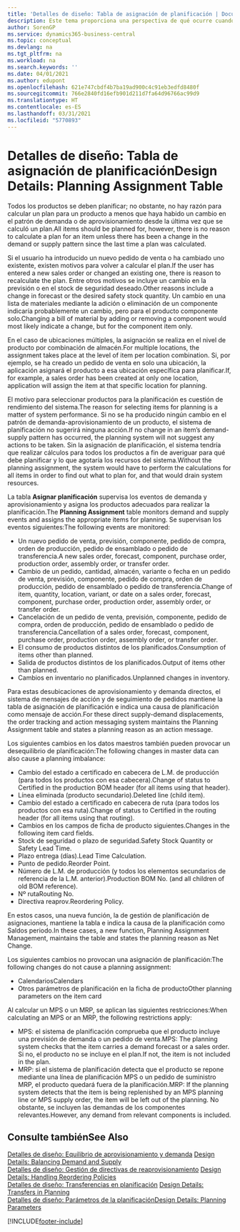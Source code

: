 ```yaml
---
title: 'Detalles de diseño: Tabla de asignación de planificación | Documentos de Microsoft'
description: Este tema proporciona una perspectiva de qué ocurre cuando se modifica la forma en que realiza un plan para un producto.
author: SorenGP
ms.service: dynamics365-business-central
ms.topic: conceptual
ms.devlang: na
ms.tgt_pltfrm: na
ms.workload: na
ms.search.keywords: ''
ms.date: 04/01/2021
ms.author: edupont
ms.openlocfilehash: 621e747cbdf4b7ba19ad900c4c91eb3edfd8480f
ms.sourcegitcommit: 766e2840fd16efb901d211d7fa64d96766ac99d9
ms.translationtype: HT
ms.contentlocale: es-ES
ms.lasthandoff: 03/31/2021
ms.locfileid: "5770893"
---
```

# <a name="design-details-planning-assignment-table"></a><span data-ttu-id="7145b-103">Detalles de diseño: Tabla de asignación de planificación</span><span class="sxs-lookup"><span data-stu-id="7145b-103">Design Details: Planning Assignment Table</span></span>
<span data-ttu-id="7145b-104">Todos los productos se deben planificar; no obstante, no hay razón para calcular un plan para un producto a menos que haya habido un cambio en el patrón de demanda o de aprovisionamiento desde la última vez que se calculó un plan.</span><span class="sxs-lookup"><span data-stu-id="7145b-104">All items should be planned for, however, there is no reason to calculate a plan for an item unless there has been a change in the demand or supply pattern since the last time a plan was calculated.</span></span>  

<span data-ttu-id="7145b-105">Si el usuario ha introducido un nuevo pedido de venta o ha cambiado uno existente, existen motivos para volver a calcular el plan.</span><span class="sxs-lookup"><span data-stu-id="7145b-105">If the user has entered a new sales order or changed an existing one, there is reason to recalculate the plan.</span></span> <span data-ttu-id="7145b-106">Entre otros motivos se incluye un cambio en la previsión o en el stock de seguridad deseado.</span><span class="sxs-lookup"><span data-stu-id="7145b-106">Other reasons include a change in forecast or the desired safety stock quantity.</span></span> <span data-ttu-id="7145b-107">Un cambio en una lista de materiales mediante la adición o eliminación de un componente indicaría probablemente un cambio, pero para el producto componente solo.</span><span class="sxs-lookup"><span data-stu-id="7145b-107">Changing a bill of material by adding or removing a component would most likely indicate a change, but for the component item only.</span></span>  

<span data-ttu-id="7145b-108">En el caso de ubicaciones múltiples, la asignación se realiza en el nivel de producto por combinación de almacén.</span><span class="sxs-lookup"><span data-stu-id="7145b-108">For multiple locations, the assignment takes place at the level of item per location combination.</span></span> <span data-ttu-id="7145b-109">Si, por ejemplo, se ha creado un pedido de venta en solo una ubicación, la aplicación asignará el producto a esa ubicación específica para planificar.</span><span class="sxs-lookup"><span data-stu-id="7145b-109">If, for example, a sales order has been created at only one location, application will assign the item at that specific location for planning.</span></span>  

<span data-ttu-id="7145b-110">El motivo para seleccionar productos para la planificación es cuestión de rendimiento del sistema.</span><span class="sxs-lookup"><span data-stu-id="7145b-110">The reason for selecting items for planning is a matter of system performance.</span></span> <span data-ttu-id="7145b-111">Si no se ha producido ningún cambio en el patrón de demanda-aprovisionamiento de un producto, el sistema de planificación no sugerirá ninguna acción.</span><span class="sxs-lookup"><span data-stu-id="7145b-111">If no change in an item’s demand-supply pattern has occurred, the planning system will not suggest any actions to be taken.</span></span> <span data-ttu-id="7145b-112">Sin la asignación de planificación, el sistema tendría que realizar cálculos para todos los productos a fin de averiguar para qué debe planificar y lo que agotaría los recursos del sistema.</span><span class="sxs-lookup"><span data-stu-id="7145b-112">Without the planning assignment, the system would have to perform the calculations for all items in order to find out what to plan for, and that would drain system resources.</span></span>  

<span data-ttu-id="7145b-113">La tabla **Asignar planificación** supervisa los eventos de demanda y aprovisionamiento y asigna los productos adecuados para realizar la planificación.</span><span class="sxs-lookup"><span data-stu-id="7145b-113">The **Planning Assignment** table monitors demand and supply events and assigns the appropriate items for planning.</span></span> <span data-ttu-id="7145b-114">Se supervisan los eventos siguientes:</span><span class="sxs-lookup"><span data-stu-id="7145b-114">The following events are monitored:</span></span>  

* <span data-ttu-id="7145b-115">Un nuevo pedido de venta, previsión, componente, pedido de compra, orden de producción, pedido de ensamblado o pedido de transferencia.</span><span class="sxs-lookup"><span data-stu-id="7145b-115">A new sales order, forecast, component, purchase order, production order, assembly order, or transfer order.</span></span>  
* <span data-ttu-id="7145b-116">Cambio de un pedido, cantidad, almacén, variante o fecha en un pedido de venta, previsión, componente, pedido de compra, orden de producción, pedido de ensamblado o pedido de transferencia.</span><span class="sxs-lookup"><span data-stu-id="7145b-116">Change of item, quantity, location, variant, or date on a sales order, forecast, component, purchase order, production order, assembly order, or transfer order.</span></span>  
* <span data-ttu-id="7145b-117">Cancelación de un pedido de venta, previsión, componente, pedido de compra, orden de producción, pedido de ensamblado o pedido de transferencia.</span><span class="sxs-lookup"><span data-stu-id="7145b-117">Cancellation of a sales order, forecast, component, purchase order, production order, assembly order, or transfer order.</span></span>  
* <span data-ttu-id="7145b-118">El consumo de productos distintos de los planificados.</span><span class="sxs-lookup"><span data-stu-id="7145b-118">Consumption of items other than planned.</span></span>  
* <span data-ttu-id="7145b-119">Salida de productos distintos de los planificados.</span><span class="sxs-lookup"><span data-stu-id="7145b-119">Output of items other than planned.</span></span>  
* <span data-ttu-id="7145b-120">Cambios en inventario no planificados.</span><span class="sxs-lookup"><span data-stu-id="7145b-120">Unplanned changes in inventory.</span></span>  

<span data-ttu-id="7145b-121">Para estas desubicaciones de aprovisionamiento y demanda directos, el sistema de mensajes de acción y de seguimiento de pedidos mantiene la tabla de asignación de planificación e indica una causa de planificación como mensaje de acción.</span><span class="sxs-lookup"><span data-stu-id="7145b-121">For these direct supply-demand displacements, the order tracking and action messaging system maintains the Planning Assignment table and states a planning reason as an action message.</span></span>  

<span data-ttu-id="7145b-122">Los siguientes cambios en los datos maestros también pueden provocar un desequilibrio de planificación:</span><span class="sxs-lookup"><span data-stu-id="7145b-122">The following changes in master data can also cause a planning imbalance:</span></span>  

* <span data-ttu-id="7145b-123">Cambio del estado a certificado en cabecera de L.M. de producción (para todos los productos con esa cabecera).</span><span class="sxs-lookup"><span data-stu-id="7145b-123">Change of status to Certified in the production BOM header (for all items using that header).</span></span>  
* <span data-ttu-id="7145b-124">Línea eliminada (producto secundario).</span><span class="sxs-lookup"><span data-stu-id="7145b-124">Deleted line (child item).</span></span>  
* <span data-ttu-id="7145b-125">Cambio del estado a certificado en cabecera de ruta (para todos los productos con esa ruta).</span><span class="sxs-lookup"><span data-stu-id="7145b-125">Change of status to Certified in the routing header (for all items using that routing).</span></span>  
* <span data-ttu-id="7145b-126">Cambios en los campos de ficha de producto siguientes.</span><span class="sxs-lookup"><span data-stu-id="7145b-126">Changes in the following item card fields.</span></span>  
* <span data-ttu-id="7145b-127">Stock de seguridad o plazo de seguridad.</span><span class="sxs-lookup"><span data-stu-id="7145b-127">Safety Stock Quantity or Safety Lead Time.</span></span>  
* <span data-ttu-id="7145b-128">Plazo entrega (días).</span><span class="sxs-lookup"><span data-stu-id="7145b-128">Lead Time Calculation.</span></span>  
* <span data-ttu-id="7145b-129">Punto de pedido.</span><span class="sxs-lookup"><span data-stu-id="7145b-129">Reorder Point.</span></span>  
* <span data-ttu-id="7145b-130">Número de L.M. de producción (y todos los elementos secundarios de referencia de la L.M. anterior).</span><span class="sxs-lookup"><span data-stu-id="7145b-130">Production BOM No. (and all children of old BOM reference).</span></span>  
* <span data-ttu-id="7145b-131">Nº ruta</span><span class="sxs-lookup"><span data-stu-id="7145b-131">Routing No.</span></span>  
* <span data-ttu-id="7145b-132">Directiva reaprov.</span><span class="sxs-lookup"><span data-stu-id="7145b-132">Reordering Policy.</span></span>  

<span data-ttu-id="7145b-133">En estos casos, una nueva función, la de gestión de planificación de asignaciones, mantiene la tabla e indica la causa de la planificación como Saldos periodo.</span><span class="sxs-lookup"><span data-stu-id="7145b-133">In these cases, a new function, Planning Assignment Management, maintains the table and states the planning reason as Net Change.</span></span>  

<span data-ttu-id="7145b-134">Los siguientes cambios no provocan una asignación de planificación:</span><span class="sxs-lookup"><span data-stu-id="7145b-134">The following changes do not cause a planning assignment:</span></span>  

* <span data-ttu-id="7145b-135">Calendarios</span><span class="sxs-lookup"><span data-stu-id="7145b-135">Calendars</span></span>  
* <span data-ttu-id="7145b-136">Otros parámetros de planificación en la ficha de producto</span><span class="sxs-lookup"><span data-stu-id="7145b-136">Other planning parameters on the item card</span></span>  

<span data-ttu-id="7145b-137">Al calcular un MPS o un MRP, se aplican las siguientes restricciones:</span><span class="sxs-lookup"><span data-stu-id="7145b-137">When calculating an MPS or an MRP, the following restrictions apply:</span></span>  

* <span data-ttu-id="7145b-138">MPS: el sistema de planificación comprueba que el producto incluye una previsión de demanda o un pedido de venta.</span><span class="sxs-lookup"><span data-stu-id="7145b-138">MPS: The planning system checks that the item carries a demand forecast or a sales order.</span></span> <span data-ttu-id="7145b-139">Si no, el producto no se incluye en el plan.</span><span class="sxs-lookup"><span data-stu-id="7145b-139">If not, the item is not included in the plan.</span></span>  
* <span data-ttu-id="7145b-140">MRP: si el sistema de planificación detecta que el producto se repone mediante una línea de planificación MPS o un pedido de suministro MRP, el producto quedará fuera de la planificación.</span><span class="sxs-lookup"><span data-stu-id="7145b-140">MRP: If the planning system detects that the item is being replenished by an MPS planning line or MPS supply order, the item will be left out of the planning.</span></span> <span data-ttu-id="7145b-141">No obstante, se incluyen las demandas de los componentes relevantes.</span><span class="sxs-lookup"><span data-stu-id="7145b-141">However, any demand from relevant components is included.</span></span>  

## <a name="see-also"></a><span data-ttu-id="7145b-142">Consulte también</span><span class="sxs-lookup"><span data-stu-id="7145b-142">See Also</span></span>  
<span data-ttu-id="7145b-143">[Detalles de diseño: Equilibrio de aprovisionamiento y demanda](design-details-balancing-demand-and-supply.md) </span><span class="sxs-lookup"><span data-stu-id="7145b-143">[Design Details: Balancing Demand and Supply](design-details-balancing-demand-and-supply.md) </span></span>  
<span data-ttu-id="7145b-144">[Detalles de diseño: Gestión de directivas de reaprovisionamiento](design-details-handling-reordering-policies.md) </span><span class="sxs-lookup"><span data-stu-id="7145b-144">[Design Details: Handling Reordering Policies](design-details-handling-reordering-policies.md) </span></span>  
<span data-ttu-id="7145b-145">[Detalles de diseño: Transferencias en planificación](design-details-transfers-in-planning.md) </span><span class="sxs-lookup"><span data-stu-id="7145b-145">[Design Details: Transfers in Planning](design-details-transfers-in-planning.md) </span></span>  
[<span data-ttu-id="7145b-146">Detalles de diseño: Parámetros de la planificación</span><span class="sxs-lookup"><span data-stu-id="7145b-146">Design Details: Planning Parameters</span></span>](design-details-planning-parameters.md)  


[!INCLUDE[footer-include](includes/footer-banner.md)]